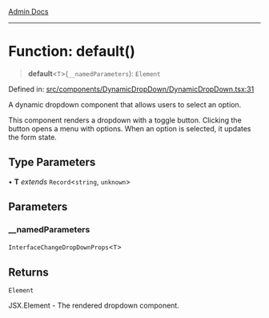 [Admin Docs](/)

***

# Function: default()

> **default**\<`T`\>(`__namedParameters`): `Element`

Defined in: [src/components/DynamicDropDown/DynamicDropDown.tsx:31](https://github.com/PalisadoesFoundation/talawa-admin/blob/main/src/components/DynamicDropDown/DynamicDropDown.tsx#L31)

A dynamic dropdown component that allows users to select an option.

This component renders a dropdown with a toggle button. Clicking the button
opens a menu with options. When an option is selected, it updates the form state.

## Type Parameters

• **T** *extends* `Record`\<`string`, `unknown`\>

## Parameters

### \_\_namedParameters

`InterfaceChangeDropDownProps`\<`T`\>

## Returns

`Element`

JSX.Element - The rendered dropdown component.
